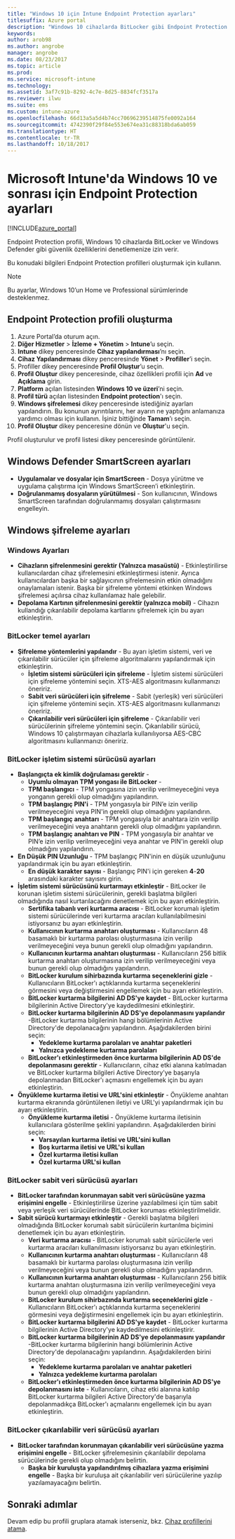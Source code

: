 ```yaml
---
title: "Windows 10 için Intune Endpoint Protection ayarları"
titlesuffix: Azure portal
description: "Windows 10 cihazlarda BitLocker gibi Endpoint Protection ayarlarını denetlemek için kullanabileceğiniz Intune ayarlarını öğrenin.\""
keywords: 
author: arob98
ms.author: angrobe
manager: angrobe
ms.date: 08/23/2017
ms.topic: article
ms.prod: 
ms.service: microsoft-intune
ms.technology: 
ms.assetid: 3af7c91b-8292-4c7e-8d25-8834fcf3517a
ms.reviewer: ilwu
ms.suite: ems
ms.custom: intune-azure
ms.openlocfilehash: 66d13a5a5d4b74cc70696239514875fe0092a164
ms.sourcegitcommit: 4742390f29f84e553e674ea31c88318bda6ab059
ms.translationtype: HT
ms.contentlocale: tr-TR
ms.lasthandoff: 10/18/2017
---
```

# <a name="endpoint-protection-settings-for-windows-10-and-later-in-microsoft-intune"></a>Microsoft Intune'da Windows 10 ve sonrası için Endpoint Protection ayarları

[!INCLUDE[azure_portal](./includes/azure_portal.md)]

Endpoint Protection profili, Windows 10 cihazlarda BitLocker ve Windows Defender gibi güvenlik özelliklerini denetlemenize izin verir.

Bu konudaki bilgileri Endpoint Protection profilleri oluşturmak için kullanın.

> [!Note]
> Bu ayarlar, Windows 10’un Home ve Professional sürümlerinde desteklenmez.

## <a name="create-an-endpoint-protection-profile"></a>Endpoint Protection profili oluşturma

1. Azure Portal’da oturum açın.
2. **Diğer Hizmetler** > **İzleme + Yönetim** > **Intune**’u seçin.
3. **Intune** dikey penceresinde **Cihaz yapılandırması**’nı seçin.
2. **Cihaz Yapılandırması** dikey penceresinde **Yönet** > **Profiller**’i seçin.
3. Profiller dikey penceresinde **Profil Oluştur**’u seçin.
4. **Profil Oluştur** dikey penceresinde, cihaz özellikleri profili için **Ad** ve **Açıklama** girin.
5. **Platform** açılan listesinden **Windows 10 ve üzeri**’ni seçin.
6. **Profil türü** açılan listesinden **Endpoint protection**'ı seçin.
7. **Windows şifrelemesi** dikey penceresinde istediğiniz ayarları yapılandırın. Bu konunun ayrıntılarını, her ayarın ne yaptığını anlamanıza yardımcı olması için kullanın. İşiniz bittiğinde **Tamam**’ı seçin.
8. **Profil Oluştur** dikey penceresine dönün ve **Oluştur**'u seçin.

Profil oluşturulur ve profil listesi dikey penceresinde görüntülenir.

## <a name="windows-defender-smartscreen-settings"></a>Windows Defender SmartScreen ayarları

- **Uygulamalar ve dosyalar için SmartScreen** - Dosya yürütme ve uygulama çalıştırma için Windows SmartScreen’i etkinleştirin.
- **Doğrulanmamış dosyaların yürütülmesi** - Son kullanıcının, Windows SmartScreen tarafından doğrulanmamış dosyaları çalıştırmasını engelleyin.

## <a name="windows-encryption-settings"></a>Windows şifreleme ayarları

### <a name="windows-settings"></a>Windows Ayarları

- **Cihazların şifrelenmesini gerektir (Yalnızca masaüstü)** - Etkinleştirilirse kullanıcılardan cihaz şifrelemesini etkinleştirmesi istenir. Ayrıca kullanıcılardan başka bir sağlayıcının şifrelemesinin etkin olmadığını onaylamaları istenir. Başka bir şifreleme yöntemi etkinken Windows şifrelemesi açılırsa cihaz kullanılamaz hale gelebilir.
- **Depolama Kartının şifrelenmesini gerektir (yalnızca mobil)** - Cihazın kullandığı çıkarılabilir depolama kartlarını şifrelemek için bu ayarı etkinleştirin.


### <a name="bitlocker-base-settings"></a>BitLocker temel ayarları

- **Şifreleme yöntemlerini yapılandır** - Bu ayarı işletim sistemi, veri ve çıkarılabilir sürücüler için şifreleme algoritmalarını yapılandırmak için etkinleştirin.
    - **İşletim sistemi sürücüleri için şifreleme** - İşletim sistemi sürücüleri için şifreleme yöntemini seçin. XTS-AES algoritmasını kullanmanızı öneririz.
    - **Sabit veri sürücüleri için şifreleme** - Sabit (yerleşik) veri sürücüleri için şifreleme yöntemini seçin. XTS-AES algoritmasını kullanmanızı öneririz.
    - **Çıkarılabilir veri sürücüleri için şifreleme** - Çıkarılabilir veri sürücülerinin şifreleme yöntemini seçin. Çıkarılabilir sürücü, Windows 10 çalıştırmayan cihazlarla kullanılıyorsa AES-CBC algoritmasını kullanmanızı öneririz.


### <a name="bitlocker-os-drive-settings"></a>BitLocker işletim sistemi sürücüsü ayarları

- **Başlangıçta ek kimlik doğrulaması gerektir** -
    - **Uyumlu olmayan TPM yongası ile BitLocker** -
    - **TPM başlangıcı** - TPM yongasına izin verilip verilmeyeceğini veya yonganın gerekli olup olmadığını yapılandırın.
    - **TPM başlangıç PIN'i** - TPM yongasıyla bir PIN’e izin verilip verilmeyeceğini veya PIN'in gerekli olup olmadığını yapılandırın.
    - **TPM başlangıç anahtarı** - TPM yongasıyla bir anahtara izin verilip verilmeyeceğini veya anahtarın gerekli olup olmadığını yapılandırın.
    - **TPM başlangıç anahtarı ve PIN** - TPM yongasıyla bir anahtar ve PIN’e izin verilip verilmeyeceğini veya anahtar ve PIN'in gerekli olup olmadığını yapılandırın.
- **En Düşük PIN Uzunluğu** - TPM başlangıç PIN'inin en düşük uzunluğunu yapılandırmak için bu ayarı etkinleştirin.
    - **En düşük karakter sayısı** - Başlangıç PIN'i için gereken **4**-**20** arasındaki karakter sayısını girin.
- **İşletim sistemi sürücüsünü kurtarmayı etkinleştir** - BitLocker ile korunan işletim sistemi sürücülerinin, gerekli başlatma bilgileri olmadığında nasıl kurtarılacağını denetlemek için bu ayarı etkinleştirin.
    - **Sertifika tabanlı veri kurtarma aracısı** - BitLocker korumalı işletim sistemi sürücülerinde veri kurtarma aracıları kullanılabilmesini istiyorsanız bu ayarı etkinleştirin.
    - **Kullanıcının kurtarma anahtarı oluşturması** - Kullanıcıların 48 basamaklı bir kurtarma parolası oluşturmasına izin verilip verilmeyeceğini veya bunun gerekli olup olmadığını yapılandırın.
    - **Kullanıcının kurtarma anahtarı oluşturması** - Kullanıcıların 256 bitlik kurtarma anahtarı oluşturmasına izin verilip verilmeyeceğini veya bunun gerekli olup olmadığını yapılandırın.
    - **BitLocker kurulum sihirbazında kurtarma seçeneklerini gizle** - Kullanıcıların BitLocker'ı açtıklarında kurtarma seçeneklerini görmesini veya değiştirmesini engellemek için bu ayarı etkinleştirin.
    - **BitLocker kurtarma bilgilerini AD DS'ye kaydet** - BitLocker kurtarma bilgilerinin Active Directory'ye kaydedilmesini etkinleştirir.
    - **BitLocker kurtarma bilgilerinin AD DS'ye depolanmasını yapılandır** -BitLocker kurtarma bilgilerinin hangi bölümlerinin Active Directory'de depolanacağını yapılandırın. Aşağıdakilerden birini seçin:
        - **Yedekleme kurtarma parolaları ve anahtar paketleri**
        - **Yalnızca yedekleme kurtarma parolaları**
    - **BitLocker'ı etkinleştirmeden önce kurtarma bilgilerinin AD DS'de depolanmasını gerektir** - Kullanıcıların, cihaz etki alanına katılmadan ve BitLocker kurtarma bilgileri Active Directory'ye başarıyla depolanmadan BitLocker'ı açmasını engellemek için bu ayarı etkinleştirin.
- **Önyükleme kurtarma iletisi ve URL'sini etkinleştir** - Önyükleme anahtarı kurtarma ekranında görüntülenen iletiyi ve URL'yi yapılandırmak için bu ayarı etkinleştirin.
    - **Önyükleme kurtarma iletisi** - Önyükleme kurtarma iletisinin kullanıcılara gösterilme şeklini yapılandırın. Aşağıdakilerden birini seçin:
        - **Varsayılan kurtarma iletisi ve URL'sini kullan**
        - **Boş kurtarma iletisi ve URL'si kullan**
        - **Özel kurtarma iletisi kullan**
        - **Özel kurtarma URL'si kullan**


### <a name="bitlocker-fixed-data-drive-settings"></a>BitLocker sabit veri sürücüsü ayarları

- **BitLocker tarafından korunmayan sabit veri sürücüsüne yazma erişimini engelle** - Etkinleştirilirse üzerine yazılabilmesi için tüm sabit veya yerleşik veri sürücülerinde BitLocker koruması etkinleştirilmelidir.
- **Sabit sürücü kurtarmayı etkinleştir** - Gerekli başlatma bilgileri olmadığında BitLocker korumalı sabit sürücülerin kurtarılma biçimini denetlemek için bu ayarı etkinleştirin.
    - **Veri kurtarma aracısı** - BitLocker korumalı sabit sürücülerle veri kurtarma aracıları kullanılmasını istiyorsanız bu ayarı etkinleştirin.
    - **Kullanıcının kurtarma anahtarı oluşturması** - Kullanıcıların 48 basamaklı bir kurtarma parolası oluşturmasına izin verilip verilmeyeceğini veya bunun gerekli olup olmadığını yapılandırın.  
    - **Kullanıcının kurtarma anahtarı oluşturması** - Kullanıcıların 256 bitlik kurtarma anahtarı oluşturmasına izin verilip verilmeyeceğini veya bunun gerekli olup olmadığını yapılandırın.
    - **BitLocker kurulum sihirbazında kurtarma seçeneklerini gizle** - Kullanıcıların BitLocker'ı açtıklarında kurtarma seçeneklerini görmesini veya değiştirmesini engellemek için bu ayarı etkinleştirin.
    - **BitLocker kurtarma bilgilerini AD DS'ye kaydet** - BitLocker kurtarma bilgilerinin Active Directory'ye kaydedilmesini etkinleştirir.
    - **BitLocker kurtarma bilgilerinin AD DS'ye depolanmasını yapılandır** -BitLocker kurtarma bilgilerinin hangi bölümlerinin Active Directory'de depolanacağını yapılandırın. Aşağıdakilerden birini seçin:
        - **Yedekleme kurtarma parolaları ve anahtar paketleri**
        - **Yalnızca yedekleme kurtarma parolaları**
    - **BitLocker'ı etkinleştirmeden önce kurtarma bilgilerinin AD DS'ye depolanmasını iste** - Kullanıcıların, cihaz etki alanına katılıp BitLocker kurtarma bilgileri Active Directory'de başarıyla depolanmadıkça BitLocker'ı açmalarını engellemek için bu ayarı etkinleştirin.


### <a name="bitlocker-removable-data-drive-settings"></a>BitLocker çıkarılabilir veri sürücüsü ayarları

- **BitLocker tarafından korunmayan çıkarılabilir veri sürücüsüne yazma erişimini engelle** - BitLocker şifrelemesinin çıkarılabilir depolama sürücülerinde gerekli olup olmadığını belirtin.
    - **Başka bir kuruluşta yapılandırılmış cihazlara yazma erişimini engelle** - Başka bir kuruluşa ait çıkarılabilir veri sürücülerine yazılıp yazılamayacağını belirtin.



## <a name="next-steps"></a>Sonraki adımlar

Devam edip bu profili gruplara atamak isterseniz, bkz. [Cihaz profillerini atama](device-profile-assign.md).
